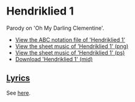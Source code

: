 # Hendriklied 1

Parody on 'Oh My Darling Clementine'.

 * [View the ABC notation file of 'Hendriklied 1'](https://github.com/richelbilderbeek/abc/blob/master/Hendriklied1.abc)
 * [View the sheet music of 'Hendriklied 1' (png)](09_hendriklied_1.png)
 * [View the sheet music of 'Hendriklied 1' (ps)](09_hendriklied_1.ps)
 * [Download 'Hendriklied 1' (mid)](http://www.richelbilderbeek.nl/SongHendriklied1.mid)

## [Lyrics](09_hendriklied_1.txt)

See [here](09_hendriklied_1.txt).
